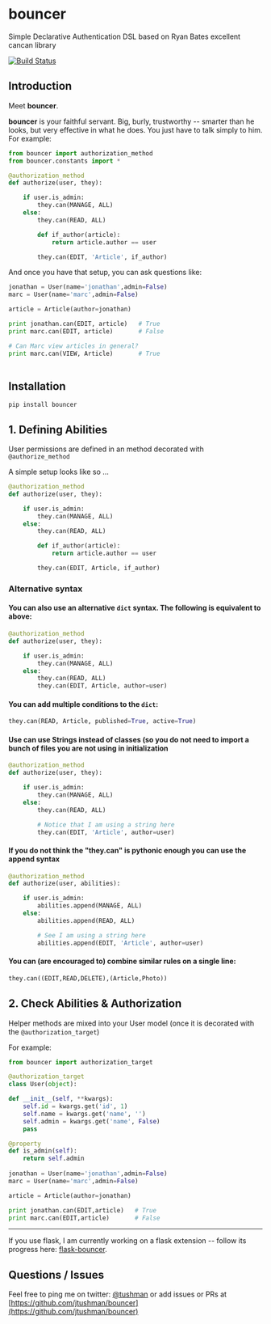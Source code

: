 bouncer
========

Simple Declarative Authentication DSL based on Ryan Bates excellent cancan library

[![Build Status](https://travis-ci.org/jtushman/bouncer.svg)](https://travis-ci.org/jtushman/bouncer)

## Introduction

Meet **bouncer**.

**bouncer** is your faithful servant.  Big, burly, trustworthy -- smarter than he looks,
but very effective in what he does.  You just have to talk simply to him.  For example:

```python
from bouncer import authorization_method
from bouncer.constants import *

@authorization_method
def authorize(user, they):

    if user.is_admin:
        they.can(MANAGE, ALL)
    else:
        they.can(READ, ALL)

        def if_author(article):
            return article.author == user

        they.can(EDIT, 'Article', if_author)
```

And once you have that setup, you can ask questions like:

```python
jonathan = User(name='jonathan',admin=False)
marc = User(name='marc',admin=False)

article = Article(author=jonathan)

print jonathan.can(EDIT, article)   # True
print marc.can(EDIT, article)       # False

# Can Marc view articles in general?
print marc.can(VIEW, Article)       # True
    
```


## Installation

`pip install bouncer`

## 1. Defining Abilities

User permissions are defined in an method decorated with `@authorize_method`

A simple setup looks like so ...

```python
@authorization_method
def authorize(user, they):

    if user.is_admin:
        they.can(MANAGE, ALL)
    else:
        they.can(READ, ALL)

        def if_author(article):
            return article.author == user

        they.can(EDIT, Article, if_author)
```

### Alternative syntax

#### You can also use an alternative `dict` syntax.  The following is equivalent to above:

```python
@authorization_method
def authorize(user, they):

    if user.is_admin:
        they.can(MANAGE, ALL)
    else:
        they.can(READ, ALL)
        they.can(EDIT, Article, author=user)
```

#### You can add multiple conditions to the `dict`:

```python
they.can(READ, Article, published=True, active=True)
```

#### Use can use Strings instead of classes (so you do not need to import a bunch of files you are not using in initialization

```python
@authorization_method
def authorize(user, they):

    if user.is_admin:
        they.can(MANAGE, ALL)
    else:
        they.can(READ, ALL)

        # Notice that I am using a string here
        they.can(EDIT, 'Article', author=user)
```

#### If you do not think the "they.can" is pythonic enough you can use the append syntax

```python
@authorization_method
def authorize(user, abilities):

    if user.is_admin:
        abilities.append(MANAGE, ALL)
    else:
        abilities.append(READ, ALL)

        # See I am using a string here
        abilities.append(EDIT, 'Article', author=user)
```

#### You can (are encouraged to) combine similar rules on a single line:

```python
they.can((EDIT,READ,DELETE),(Article,Photo))
```

## 2. Check Abilities & Authorization

Helper methods are mixed into your User model (once it is decorated with the `@authorization_target`)

For example:

```python
from bouncer import authorization_target

@authorization_target
class User(object):

def __init__(self, **kwargs):
    self.id = kwargs.get('id', 1)
    self.name = kwargs.get('name', '')
    self.admin = kwargs.get('name', False)
    pass

@property
def is_admin(self):
    return self.admin
    
jonathan = User(name='jonathan',admin=False)
marc = User(name='marc',admin=False)

article = Article(author=jonathan)

print jonathan.can(EDIT,article)   # True
print marc.can(EDIT,article)       # False
```
------------

If you use flask, I am currently working on a flask extension -- follow its progress here: [flask-bouncer](https://github.com/jtushman/flask-bouncer).


## Questions / Issues
Feel free to ping me on twitter: [@tushman](http://twitter.com/tushman) or add issues or PRs at [https://github.com/jtushman/bouncer](https://github.com/jtushman/bouncer)

